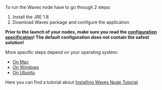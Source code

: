 To run the Waves node have to go through 2 steps:

1. Install the JRE 1.8
2. Download Waves package and configure the application

**Prior to the launch of your nodes, make sure you read the **[**configuration specification**](https://waves-platform.gitbooks.io/wavesdocs/content/guidelines/how-to-configure-a-node.html)**! The default configuration does not contain the safest solution!**

More specific steps depend on your operating system:

* [On Mac](https://waves-platform.gitbooks.io/wavesdocs/content/guidelines/how-to-install-a-node/on-mac.html)
* [On Windows](https://waves-platform.gitbooks.io/wavesdocs/content/guidelines/how-to-install-a-node/on-windows.html)
* [On Ubuntu](https://waves-platform.gitbooks.io/wavesdocs/content/guidelines/how-to-install-a-node/on-ubuntu.html)

Here you can find a tutorial about [Installing Waves Node Tutorial](https://www.youtube.com/watch?v=CDmMeZlzKbk&feature=youtu.be)

